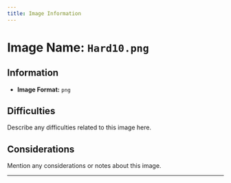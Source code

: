 ```yaml
---
title: Image Information
---
```


# Image Name: `Hard10.png`

## Information

- **Image Format:** `png`

## Difficulties

Describe any difficulties related to this image here.

## Considerations

Mention any considerations or notes about this image.

---
